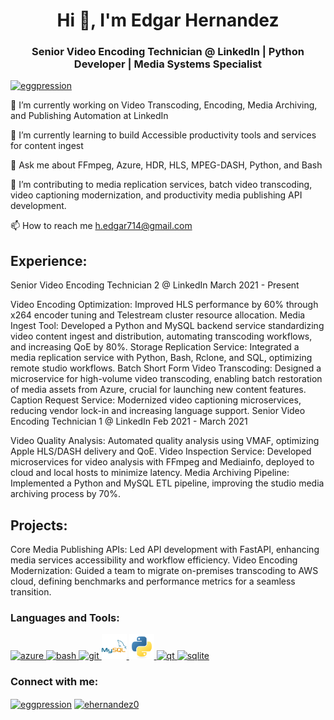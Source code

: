 <h1 align="center">Hi 👋, I'm Edgar Hernandez</h1>
<h3 align="center">Senior Video Encoding Technician @ LinkedIn | Python Developer | Media Systems Specialist</h3>
<p align="left"> <a href="https://twitter.com/eggpression" target="blank"><img src="https://img.shields.io/twitter/follow/eggpression?logo=twitter&style=for-the-badge" alt="eggpression" /></a> </p>
🔭 I’m currently working on Video Transcoding, Encoding, Media Archiving, and Publishing Automation at LinkedIn

🌱 I’m currently learning to build Accessible productivity tools and services for content ingest

💬 Ask me about FFmpeg, Azure, HDR, HLS, MPEG-DASH, Python, and Bash

🤝 I’m contributing to media replication services, batch video transcoding, video captioning modernization, and productivity media publishing API development. 

📫 How to reach me h.edgar714@gmail.com

<h2 align="left">Experience:</h2>
Senior Video Encoding Technician 2 @ LinkedIn
March 2021 - Present

Video Encoding Optimization: Improved HLS performance by 60% through x264 encoder tuning and Telestream cluster resource allocation.
Media Ingest Tool: Developed a Python and MySQL backend service standardizing video content ingest and distribution, automating transcoding workflows, and increasing QoE by 80%.
Storage Replication Service: Integrated a media replication service with Python, Bash, Rclone, and SQL, optimizing remote studio workflows.
Batch Short Form Video Transcoding: Designed a microservice for high-volume video transcoding, enabling batch restoration of media assets from Azure, crucial for launching new content features.
Caption Request Service: Modernized video captioning microservices, reducing vendor lock-in and increasing language support.
Senior Video Encoding Technician 1 @ LinkedIn
Feb 2021 - March 2021

Video Quality Analysis: Automated quality analysis using VMAF, optimizing Apple HLS/DASH delivery and QoE.
Video Inspection Service: Developed microservices for video analysis with FFmpeg and Mediainfo, deployed to cloud and local hosts to minimize latency.
Media Archiving Pipeline: Implemented a Python and MySQL ETL pipeline, improving the studio media archiving process by 70%.
<h2 align="left">Projects:</h2>
Core Media Publishing APIs: Led API development with FastAPI, enhancing media services accessibility and workflow efficiency.
Video Encoding Modernization: Guided a team to migrate on-premises transcoding to AWS cloud, defining benchmarks and performance metrics for a seamless transition.
<h3 align="left">Languages and Tools:</h3>
<p align="left">
  <a href="https://azure.microsoft.com/en-in/" target="_blank" rel="noreferrer"> <img src="https://www.vectorlogo.zone/logos/microsoft_azure/microsoft_azure-icon.svg" alt="azure" width="40" height="40"/> </a>
  <a href="https://www.gnu.org/software/bash/" target="_blank" rel="noreferrer"> <img src="https://www.vectorlogo.zone/logos/gnu_bash/gnu_bash-icon.svg" alt="bash" width="40" height="40"/> </a>
  <a href="https://git-scm.com/" target="_blank" rel="noreferrer"> <img src="https://www.vectorlogo.zone/logos/git-scm/git-scm-icon.svg" alt="git" width="40" height="40"/> </a>
  <a href="https://www.mysql.com/" target="_blank" rel="noreferrer"> <img src="https://raw.githubusercontent.com/devicons/devicon/master/icons/mysql/mysql-original-wordmark.svg" alt="mysql" width="40" height="40"/> </a>
  <a href="https://www.python.org" target="_blank" rel="noreferrer"> <img src="https://raw.githubusercontent.com/devicons/devicon/master/icons/python/python-original.svg" alt="python" width="40" height="40"/> </a>
  <a href="https://www.qt.io/" target="_blank" rel="noreferrer"> <img src="https://upload.wikimedia.org/wikipedia/commons/0/0b/Qt_logo_2016.svg" alt="qt" width="40" height="40"/> </a>
  <a href="https://www.sqlite.org/" target="_blank" rel="noreferrer"> <img src="https://www.vectorlogo.zone/logos/sqlite/sqlite-icon.svg" alt="sqlite" width="40" height="40"/> </a>
</p>
<h3 align="left">Connect with me:</h3>
<p align="left">
  <a href="https://twitter.com/eggpression" target="blank"><img align="center" src="https://raw.githubusercontent.com/rahuldkjain/github-profile-readme-generator/master/src/images/icons/Social/twitter.svg" alt="eggpression" height="30" width="40" /></a>
  <a href="https://linkedin.com/in/ehernandez0" target="blank"><img align="center" src="https://raw.githubusercontent.com/rahuldkjain/github-profile-readme-generator/master/src/images/icons/Social/linked-in-alt.svg" alt="ehernandez0" height="30" width="40" /></a>
</p>
